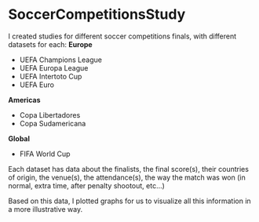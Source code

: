 # SoccerCompetitionsStudy
I created studies for different soccer competitions finals, with different datasets for each:
**Europe**
- UEFA Champions League
- UEFA Europa League
- UEFA Intertoto Cup
- UEFA Euro

**Americas**
- Copa Libertadores
- Copa Sudamericana

**Global**
- FIFA World Cup

Each dataset has data about the finalists, the final score(s), their countries of origin, the venue(s), the attendance(s), the way the match was won (in normal, extra time, after penalty shootout, etc...)

Based on this data, I plotted graphs for us to visualize all this information in a more illustrative way.
